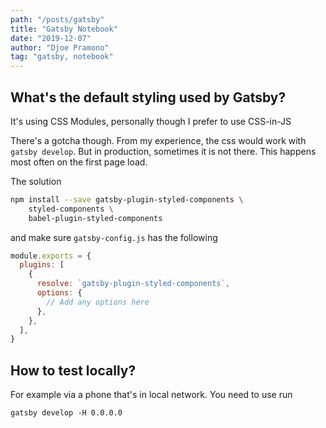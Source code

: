 ```yaml
---
path: "/posts/gatsby"
title: "Gatsby Notebook"
date: "2019-12-07"
author: "Djoe Pramono"
tag: "gatsby, notebook"
---
```


## What's the default styling used by Gatsby?

It's using CSS Modules,  personally though I prefer to use CSS-in-JS

There's a gotcha though. From my experience, the css would work with `gatsby develop`. But in production, sometimes it is not there. This happens most often on the first page load.

The solution

```bash
npm install --save gatsby-plugin-styled-components \
    styled-components \
    babel-plugin-styled-components
```

and make sure `gatsby-config.js` has the following

```js
module.exports = {
  plugins: [
    {
      resolve: `gatsby-plugin-styled-components`,
      options: {
        // Add any options here
      },
    },
  ],
}
```

## How to test locally?

For example via a phone that's in local network. You need to use run 

```shell
gatsby develop -H 0.0.0.0
```

